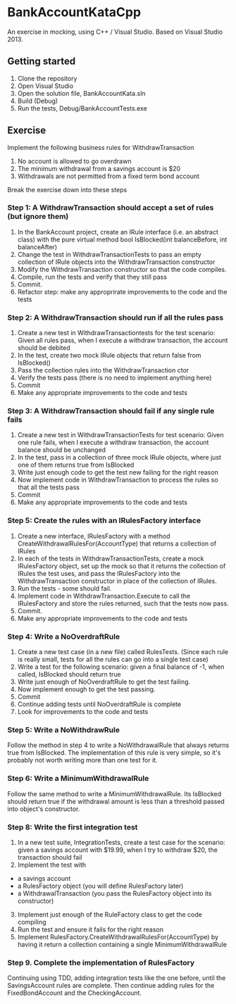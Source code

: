 # BankAccountKataCpp
An exercise in mocking, using C++ / Visual Studio.
Based on Visual Studio 2013.

## Getting started

1. Clone the repository
2. Open Visual Studio
3. Open the solution file, BankAccountKata.sln
4. Build (Debug)
5. Run the tests, Debug/BankAccountTests.exe

## Exercise 
Implement the following business rules for WithdrawTransaction

1. No account is allowed to go overdrawn
2. The minimum withdrawal from a savings account is $20
3. Withdrawals are not permitted from a fixed term bond account

Break the exercise down into these steps

### Step 1: A WithdrawTransaction should accept a set of rules (but ignore them)

1. In the BankAccount project, create an IRule interface (i.e. an abstract class) with the pure virtual method
    bool IsBlocked(int balanceBefore, int balanceAfter)
2. Change the test in WithdrawTransactionTests to pass an empty collection of IRule objects into the WithdrawTransaction constructor
3. Modify the WithdrawTransaction constructor so that the code compiles.
4. Compile, run the tests and verify that they still pass
5. Commit.
6. Refactor step: make any approprirate improvements to the code and the tests

### Step 2: A WithdrawTransaction should run if all the rules pass
1. Create a new test in WithdrawTransactiontests for the test scenario: Given all rules pass, when I execute a withdraw transaction, the account should be debited
2. In the test, create two mock IRule objects that return false from IsBlocked()
3. Pass the collection rules into the WithdrawTransaction ctor
4. Verify the tests pass (there is no need to implement anything here)
5. Commit
6. Make any appropriate improvements to the code and tests

### Step 3: A WithdrawTransaction should fail if any single rule fails
1. Create a new test in WithdrawTransactionTests for test scenario: Given one rule fails, when I execute a withdraw transaction, the account balance should be unchanged
2. In the test, pass in a collection of three mock IRule objects, where just one of them returns true from IsBlocked
3. Write just enough code to get the test new failing for the right reason
4. Now implement code in WithdrawTransaction to process the rules so that all the tests pass
5. Commit
6. Make any appropriate improvements to the code and tests

### Step 5: Create the rules with an IRulesFactory interface
1. Create a new interface, IRulesFactory with a method
    CreateWithdrawalRulesFor(AccountType)
that returns a collection of IRules
2. In each of the tests in WithdrawTransactionTests, create a mock IRulesFactory object, set up the mock so that it returns the collection of IRules the test uses, and pass the IRulesFactory into the WithdrawTransaction constructor in place of the collection of IRules. 
3. Run the tests - some should fail.
4. Implement code in WithdrawTransaction.Execute to call the IRulesFactory and store the rules returned, such that the tests now pass.
5. Commit.
6. Make any appropriate improvements to the code and tests

### Step 4: Write a NoOverdraftRule
1. Create a new test case (in a new file) called RulesTests. (Since each rule is really small, tests for all the rules can go into a single test case)
2. Write a test for the following scenario: given a final balance of -1, when called, IsBlocked should return true
4. Write just enough of NoOverdraftRule to get the test failing.
5. Now implement enough to get the test passing. 
6. Commit
7. Continue adding tests until NoOverdraftRule is complete
8. Look for improvements to the code and tests

### Step 5: Write a NoWithdrawRule 
Follow the method in step 4 to write a NoWithdrawalRule that always returns true from IsBlocked.
The implementation of this rule is very simple, so it's probably not worth writing more than one test for it. 

### Step 6: Write a MinimumWithdrawalRule 
Follow the same method to write a MinimumWithdrawalRule. Its IsBlocked should return true if the withdrawal amount is less than a threshold passed into object's constructor. 

### Step 8: Write the first integration test
1. In a new test suite, IntegrationTests, create a test case for the scenario: given a savings account with $19.99, when I try to withdraw $20, the transaction should fail
2. Implement the test with
  * a savings account
  * a RulesFactory object (you will define RulesFactory later)
  * a WithdrawalTransaction (you pass the RulesFactory object into its constructor)
3. Implement just enough of the RuleFactory class to get the code compiling
4. Run the test and ensure it fails for the right reason
5. Implement RulesFactory.CreateWithdrawalRulesFor(AccountType) by having it return a collection containing a single MinimumWithdrawalRule

### Step 9. Complete the implementation of RulesFactory
Continuing using TDD, adding integration tests like the one before, until the SavingsAccount rules are complete. Then continue adding rules for the FixedBondAccount and the CheckingAccount. 


